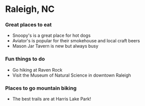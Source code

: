 # Raleigh, NC

### Great places to eat

- Snoopy's is a great place for hot dogs
- Aviator's is popular for their smokehouse and local craft beers
- Mason Jar Tavern is new but always busy

### Fun things to do

- Go hiking at Raven Rock
- Visit the Museum of Natural Science in downtown Raleigh

### Places to go mountain biking

- The best trails are at Harris Lake Park!
